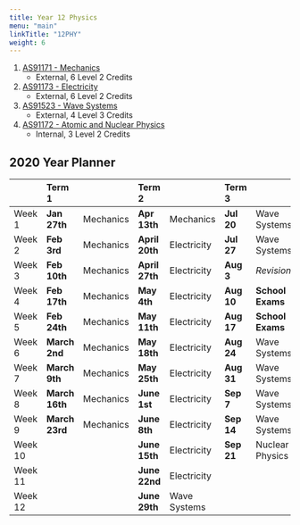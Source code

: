 ```yaml
---
title: Year 12 Physics
menu: "main"
linkTitle: "12PHY"
weight: 6
---
```


1. [AS91171 - Mechanics](as91171/ "AS91171 - Mechanics")
    - External, 6 Level 2 Credits
2. [AS91173 - Electricity](as91173/ "AS91173 - Electricity")
    - External, 6 Level 2 Credits
3. [AS91523 - Wave Systems](as91523/ "AS91523 - Wave Systems")
    - External, 4 Level 3 Credits
4. [AS91172 - Atomic and Nuclear Physics](as91172/ "AS91172 - Atomic and Nuclear Physics")
    - Internal, 3 Level 2 Credits

## 2020 Year Planner

|         | Term 1         |           | Term 2         |              | Term 3     |                  | Term 4      |                 |
|:--------|:---------------|:----------|:---------------|:-------------|:-----------|:-----------------|:------------|:----------------|
| Week 1  | __Jan 27th__   | Mechanics | __Apr 13th__   | Mechanics    | __Jul 20__ | Wave Systems     | __Oct 12__  | Nuclear Physics |
| Week 2  | __Feb 3rd__    | Mechanics | __April 20th__ | Electricity  | __Jul 27__ | Wave Systems     | __Oct 19__  | Nuclear Physics |
| Week 3  | __Feb 10th__   | Mechanics | __April 27th__ | Electricity  | __Aug 3__  | _Revision_       | __Oct 26__  | _Revision_      |
| Week 4  | __Feb 17th__   | Mechanics | __May 4th__    | Electricity  | __Aug 10__ | __School Exams__ | __Nov 2__   | __NCEA Exams__  |
| Week 5  | __Feb 24th__   | Mechanics | __May 11th__   | Electricity  | __Aug 17__ | __School Exams__ | __Nov 9__   | __NCEA Exams__  |
| Week 6  | __March 2nd__  | Mechanics | __May 18th__   | Electricity  | __Aug 24__ | Wave Systems     | __Nov 16__  | __NCEA Exams__  |
| Week 7  | __March 9th__  | Mechanics | __May 25th__   | Electricity  | __Aug 31__ | Wave Systems     | __Nov 23__  | __NCEA Exams__  |
| Week 8  | __March 16th__ | Mechanics | __June 1st__   | Electricity  | __Sep 7__  | Wave Systems     | __Nov 30__  | __NCEA Exams__  |
| Week 9  | __March 23rd__ | Mechanics | __June 8th__   | Electricity  | __Sep 14__ | Wave Systems     | __Dec 7th__ | __NCEA Exams__  |
| Week 10 |                |           | __June 15th__  | Electricity  | __Sep 21__ | Nuclear Physics  |             |                 |
| Week 11 |                |           | __June 22nd__  | Electricity  |            |                  |             |                 |
| Week 12 |                |           | __June 29th__  | Wave Systems |            |                  |             |                 |

 
